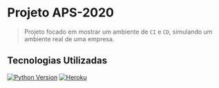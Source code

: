 # Projeto APS-2020

> Projeto focado em mostrar um ambiente de `CI` e `CD`,
> simulando um ambiente real de uma empresa.

## Tecnologias Utilizadas

[![Python Version][python-version]][python-url]
[![Heroku][heroku-version]][heroku-url]

[python-version]: https://img.shields.io/badge/python-3-green
[python-url]: https://www.python.org/
[heroku-version]: https://img.shields.io/badge/heroku--cli-7.47.2-purple
[heroku-url]: https://devcenter.heroku.com/articles/heroku-cli
